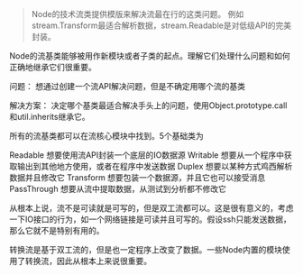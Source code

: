 > Node的技术流类提供模版来解决流最在行的这类问题。
> 例如stream.Transform最适合解析数据，stream.Readable是对低级API的完美封装。

Node的流基类能够被用作新模块或者子类的起点。理解它们处理什么问题和如何正确地继承它们很重要。

问题：
想通过创建一个流API解决问题，但是不确定用哪个流的基类

解决方案：
决定哪个基类最适合解决手头上的问题，使用Object.prototype.call和util.inherits继承它。


所有的流基类都可以在流核心模块中找到。5个基础类为 

Readable    想要使用流API封装一个底层的IO数据源
Writable    想要从一个程序中获取输出到其他地方使用，或者在程序中发送数据
Duplex      想要以某种方式鸡西解析数据并且修改它
Transform   想要包装一个数据源，并且它也可以接受消息
PassThrough 想要从流中提取数据，从测试到分析都不修改它


从根本上说，流不是可读就是可写的，但是双工流都可以。这是很有意义的，考虑一下IO接口的行为，如一个网络链接是可读并且可写的。假设ssh只能发送数据，那么它就不是特别有用的。

转换流是基于双工流的，但是也一定程序上改变了数据。一些Node内置的模块使用了转换流，因此从根本上来说很重要。